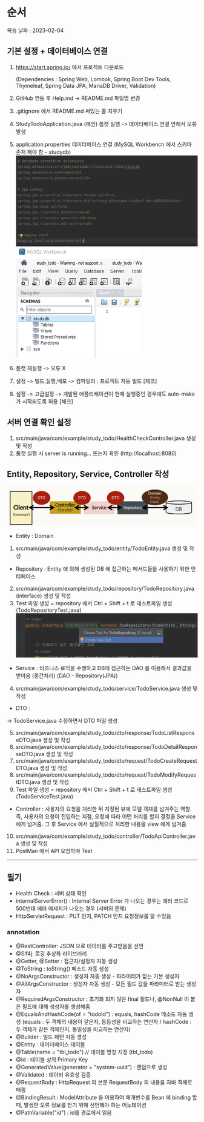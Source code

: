 # 순서

복습 날짜 : 2023-02-04

## 기본 설정 + 데이터베이스 연결
1. https://start.spring.io/ 에서 프로젝트 다운로드

   (Dependencies : Spring Web, Lombok, Spring Boot Dev Tools, Thymeleaf, Spring Data JPA, MariaDB Driver, Validation)
2. GitHub 연동 후 Help.md -> README.md 파일명 변경
3. .gitignore 에서 README.md 써있는 줄 지우기
4. StudyTodoApplication.java (메인) 톰캣 실행 -> 데이터베이스 연결 안해서 오류 발생
5. application.properties 데이터베이스 연결 (MySQL Workbench 에서 스키마 존재 해야 함 - studydb)
![img.png](README_IMG/application.properties.png)
![img.png](README_IMG/MySQL_Schemas.png)
6. 톰캣 재실행 -> 오류 X
7. 설정 -> 빌드,실행,배포 -> 컴파일러 : 프로젝트 자동 빌드 [체크]
8. 설정 -> 고급설정 -> 개발된 애플리케이션이 현재 실행중인 경우에도 auto-make 가 시작되도록 허용 [체크]

## 서버 연결 확인 설정
1. src/main/java/com/example/study_todo/HealthCheckController.java 생성 및 작성
2. 톰캣 실행 시 server is running... 뜨는지 확인 (http://localhost:8080)

## Entity, Repository, Service, Controller 작성
![img.png](README_IMG/Spring.png)

- Entity 
: Domain

1. src/main/java/com/example/study_todo/entity/TodoEntity.java 생성 및 작성


- Repository
: Entity 에 의해 생성된 DB 에 접근하는 메서드들을 사용하기 위한 인터페이스

2. src/main/java/com/example/study_todo/repository/TodoRepository.java (interface) 생성 및 작성
3. Test 파일 생성 = repository 에서 Ctrl + Shift + t 로 테스트파일 생성 (TodoRepositoryTest.java)
![img.png](README_IMG/create_TestFile.png)

- Service
: 비즈니스 로직을 수행하고 DB에 접근하는 DAO 를 이용해서 결과값을 받아옴 (중간처리) (DAO - Repository(JPA))

4. src/main/java/com/example/study_todo/service/TodoService.java 생성 및 작성

- DTO
: 

-> TodoService.java 수정하면서 DTO 파일 생성

5. src/main/java/com/example/study_todo/dto/response/TodoListResponseDTO.java 생성 및 작성
6. src/main/java/com/example/study_todo/dto/response/TodoDetailResponseDTO.java 생성 및 작성
7. src/main/java/com/example/study_todo/dto/request/TodoCreateRequestDTO.java 생성 및 작성
8. src/main/java/com/example/study_todo/dto/request/TodoModifyRequestDTO.java 생성 및 작성
9. Test 파일 생성 = repository 에서 Ctrl + Shift + t 로 테스트파일 생성 (TodoServiceTest.java)

- Controller
: 사용자의 요청을 처리한 뒤 지정된 뷰에 모델 객체를 넘겨주는 역할. 
  즉, 사용자의 요청이 진입하는 지점, 요청에 따라 어떤 처리를 할지 결정을 Service 에게 넘겨줌. 그 후 Service 에서 실질적으로 처리한 내용을 view 에게 넘겨줌 

10. src/main/java/com/example/study_todo/controller/TodoApiController.java 생성 및 작성
11. PostMan 에서 API 요청하며 Test


---
## 필기
- Health Check : 서버 상태 확인
- internalServerError() : Internal Server Error 가 나오는 경우는 에러 코드로 500번대 에러 메세지가 나오는 경우 (서버의 문제)
- HttpServletRequest : PUT 인지, PATCH 인지 요청정보를 알 수있음

### annotation
- @RestController: JSON 으로 데이터를 주고받음을 선언 
- @Slf4j: 로깅 추상화 라이브러리
- @Getter, @Setter : 접근자/설정자 자동 생성 
- @ToString : toString() 메소드 자동 생성 
- @NoArgsConstructor : 생성자 자동 생성 - 파라미터가 없는 기본 생성자 
- @AllArgsConstructor : 생성자 자동 생성 - 모든 필드 값을 파라미터로 받는 생성자 
- @RequiredArgsConstructor : 초기화 되지 않은 final 필드나, @NonNull 이 붙은 필드에 대해 생성자를 생성해줌
- @EqualsAndHashCode(of = "todoId") : equals, hashCode 메소드 자동 생성 
  (equals : 두 객체의 내용이 같은지, 동등성을 비교하는 연산자 / hashCode : 두 객체가 같은 객체인지, 동일성을 비교하는 연산자)
- @Builder : 빌드 패턴 자동 생성
- @Entity : 데이터베이스 테이블
- @Table(name = "tbl_todo")       // 테이블 명칭 지정 (tbl_todo)
- @Id : 테이블 상의 Primary Key 
- @GeneratedValue(generator = "system-uuid") : 랜덤으로 생성
- @Validated : 데이터 유효성 검증
- @RequestBody : HttpRequest 의 본문 RequestBody 의 내용을 자바 객체로 매핑 
- @BindingResult : ModelAttribute 을 이용하여 매개변수를 Bean 에 binding 할 때, 발생한 오류 정보를 받기 위해 선언해야 하는 어노테이션
- @PathVariable("id") : id를 경로에서 읽음